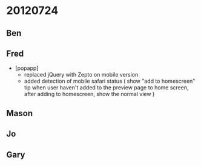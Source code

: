 # 20120724

## Ben



## Fred
- [popapp]
  - replaced jQuery with Zepto on mobile version
  - added detection of mobile safari status ( show "add to homescreen" tip when user haven't added to the preview page to home screen, after adding to homescreen, show the normal view )



## Mason



## Jo



## Gary